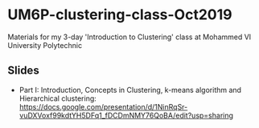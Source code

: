 # UM6P-clustering-class-Oct2019
Materials for my 3-day 'Introduction to Clustering' class at Mohammed VI University Polytechnic

## Slides
* Part I: Introduction, Concepts in Clustering, k-means algorithm and Hierarchical clustering: https://docs.google.com/presentation/d/1NinRqSr-vuDXVoxf99kdtYH5DFq1_fDCDmNMY76QoBA/edit?usp=sharing
